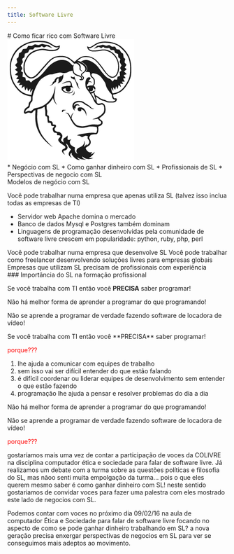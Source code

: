 ```yaml
---
title: Software Livre
---
```


<section data-background="#ffffff" data-background-transition="slide">
# Como ficar rico com Software Livre
<img src="/files/gnu.png" />
</section>

<section>
* Negócio com SL
* Como ganhar dinheiro com SL
* Profissionais de SL
* Perspectivas de negocio com SL
</section>

<section>
Modelos de negócio com SL

Você pode trabalhar numa empresa que apenas utiliza SL (talvez isso inclua todas as empresas de TI)

* Servidor web Apache domina o mercado
* Banco de dados Mysql e Postgres também dominam
* Linguagens de programação desenvolvidas pela comunidade de software livre crescem em popularidade: python, ruby, php, perl
</section>

<section>
Você pode trabalhar numa empresa que desenvolve SL
Você pode trabalhar como freelancer desenvolvendo soluções livres para empresas globais
Empresas que utilizam SL precisam de profissionais com experiência

</section>

<section>
### Importância do SL na formação profissional

Se você trabalha com TI então você **PRECISA** saber programar!

Não há melhor forma de aprender a programar do que programando!

Não se aprende a programar de verdade fazendo software de locadora de vídeo!
</section>

<section>
Se você trabalha com TI então você **PRECISA** saber programar!

<span style="color:red">porque???</span>

1. lhe ajuda a comunicar com equipes de trabalho
1. sem isso vai ser difícil entender do que estão falando
1. é difícil coordenar ou liderar equipes de desenvolvimento sem entender o que estão fazendo
1. programação lhe ajuda a pensar e resolver problemas do dia a dia

</section>

<section>
Não há melhor forma de aprender a programar do que programando!

Não se aprende a programar de verdade fazendo software de locadora de vídeo!

<span style="color:red">porque???</span>

</section>

<section>
</section>

<section>
gostaríamos mais uma vez de contar a participação de voces da COLIVRE na disciplina computador ética e sociedade para falar de software livre. Já realizamos um debate com a turma sobre as questões políticas e filosofia do SL, mas nãoo senti muita empolgação da turma... pois o que eles querem mesmo saber é como ganhar dinheiro com SL! neste sentido gostariamos de convidar voces para fazer uma palestra com eles mostrado este lado de negocios com SL. 

Podemos contar com voces no próximo dia 09/02/16 na aula de computador Ética e Sociedade para falar de software livre focando no aspecto de como se pode ganhar dinheiro trabalhando em SL? a nova geração  precisa enxergar perspectivas de negocios em SL para ver se conseguimos mais adeptos ao movimento.
</section>
